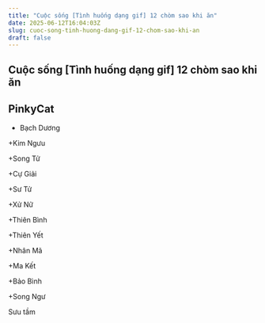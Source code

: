 ```yaml
---
title: "Cuộc sống [Tình huống dạng gif] 12 chòm sao khi ăn"
date: 2025-06-12T16:04:03Z
slug: cuoc-song-tinh-huong-dang-gif-12-chom-sao-khi-an
draft: false
---
```


## Cuộc sống [Tình huống dạng gif] 12 chòm sao khi ăn

## PinkyCat

+ Bạch Dương

	
	
		
 

+Kim Ngưu

	
	
		


+Song Tử

	
	
		
   

+Cự Giải

	
	
		
  

+Sư Tử

	
	
		
  

+Xử Nữ

	
	
		
  

+Thiên Bình

	
	
		
  

+Thiên Yết

	
	
		
  

+Nhân Mã

	
	
		
  

+Ma Kết

	
	
		
  

+Bảo Bình

	
	
		
  

+Song Ngư

	
	
		
  


Sưu tầm